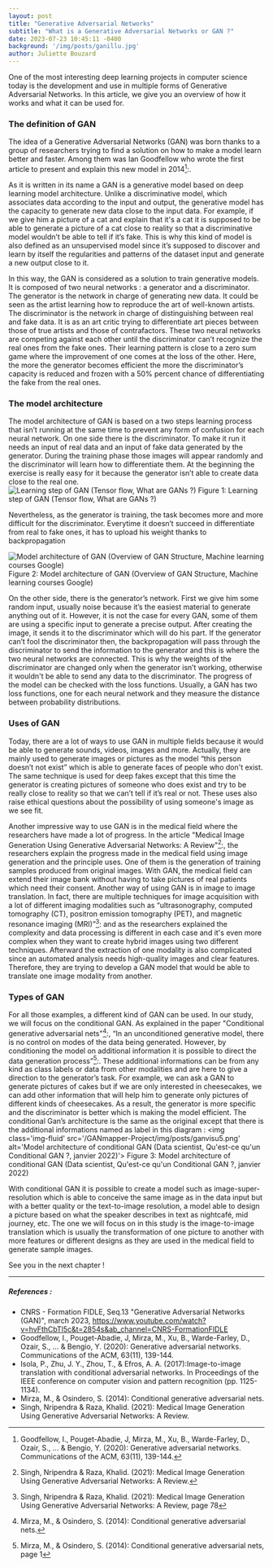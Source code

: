```yaml
---
layout: post
title: "Generative Adversarial Networks"
subtitle: "What is a Generative Adversarial Networks or GAN ?"
date: 2023-07-23 10:45:11 -0400
background: '/img/posts/ganillu.jpg'
author: Juliette Bouzard
---
```

One of the most interesting deep learning projects in computer science today is the development and use in multiple forms of Generative Adversarial Networks. In this article, we give you an overview of how it works and what it can be used for.

### The definition of GAN
The idea of a Generative Adversarial Networks (GAN) was born thanks to a group of researchers trying to find a solution on how to make a model learn better and faster. Among them was Ian Goodfellow who wrote the first article to present and explain this new model in 2014[^1]:.

As it is written in its name a GAN is a generative model based on deep learning model architecture. Unlike a discriminative model, which associates data according to the input and output, the generative model has the capacity to generate new data close to the input data. For example, if we give him a picture of a cat and explain that it's a cat it is supposed to be able to generate a picture of a cat close to reality so that a discriminative model wouldn’t be able to tell if it’s fake. This is why this kind of model is also defined as an unsupervised model since it’s supposed to discover and learn by itself the regularities and patterns of the dataset input and generate a new output close to it. 

In this way, the GAN is considered as a solution to train generative models. It is composed of two neural networks : a generator and a discriminator. The generator is the network in charge of generating new data. It could be seen as the artist learning how to reproduce the art of well-known artists. The discriminator is the network in charge of distinguishing between real and fake data. It is as an art critic trying to differentiate art pieces between those of true artists and those of contrafactors. These two neural networks are competing against each other until the discriminator can’t recognize the real ones from the fake ones. Their learning pattern is close to a zero sum game where the improvement of one comes at the loss of the other. Here, the more the generator becomes efficient the more the discriminator’s capacity is reduced and frozen with a 50% percent chance of differentiating the fake from the real ones. 

### The model architecture 
 The model architecture of GAN is based on a two steps learning process that isn’t running at the same time to prevent any form of confusion for each neural network. On one side there is the discriminator. To make it run it needs an input of real data and an input of fake data generated by the generator. During the training phase those images will appear randomly and the discriminator will learn how to differentiate them. At the beginning the exercise is really easy for it because the generator isn’t able to create data close to the real one.
<img class='img-fluid' src='/GANmapper-Project/img/posts/ganvisu2.png' alt='Learning step of GAN (Tensor flow, What are GANs ?)'>
<span class='caption text-muted'>Figure 1: Learning step of GAN (Tensor flow, What are GANs ?)</span>

Nevertheless, as the generator is training, the task becomes more and more difficult for the discriminator. Everytime it doesn’t succeed in differentiate from real to fake ones, it has to upload his weight thanks to backpropagation

<img class='img-fluid' src='/GANmapper-Project/img/posts/ganvisu3.png' alt='Model architecture of GAN (Overview of GAN Structure, Machine learning courses Google)'>
<span class='caption text-muted'>Figure 2: Model architecture of GAN (Overview of GAN Structure, Machine learning courses Google)</span>

On the other side, there is the generator’s network. First we give him some random input, usually noise because it’s the easiest material to generate anything out of it. However, it is not the case for every GAN, some of them are using a specific input to generate a precise output. After creating the image, it sends it to the discriminator which will do his part. If the generator can’t fool the discriminator then, the backpropagation will pass through the discriminator to send the information to the generator and this is where the two neural networks are connected. This is why the weights of the discriminator are changed only when the generator isn’t working, otherwise it wouldn't be able to send any data to the discriminator. The progress of the model can be checked with the loss functions. Usually, a GAN has two loss functions, one for each neural network and they measure the distance between probability distributions. 

### Uses of GAN
 Today, there are a lot of ways to use GAN in multiple fields because it would be able to generate sounds, videos, images and more. Actually, they are mainly used to generate images or pictures as the model “this person doesn’t not exist” which is able to generate faces of people who don't exist. The same technique is used for deep fakes except that this time the generator is creating pictures of someone who does exist and try to be really close to reality so that we can’t tell if it’s real or not. These uses also raise ethical questions about the possibility of using someone's image as we see fit.

   Another impressive way to use GAN is in the medical field where the researchers have made a lot of progress. In the article "Medical Image Generation Using Generative Adversarial Networks: A Review"[^2]:, the researchers explain the progress made in the medical field using image generation and the principle uses. One of them is the generation of training samples produced from original images. With GAN, the medical field can extend their image bank without having to take pictures of real patients which need their consent. Another way of using GAN is in image to image translation. In fact, there are multiple techniques for image acquisition with a lot of different imaging modalities such as “ultrasonography, computed tomography (CT), positron emission tomography (PET), and magnetic resonance imaging (MRI)”[^3]: and as the researchers explained the complexity and data processing is different in each case and it's even more complex when they want to create hybrid images using two different techniques. Afterward the extraction of one modality is also complicated since an automated analysis needs high-quality images and clear features. Therefore, they are trying to develop a GAN model that would be able to translate one image modality from another.

### Types of GAN
   For all those examples, a different kind of GAN can be used. In our study, we will focus on the conditional GAN. As explained in the paper "Conditional generative adversarial nets"[^4]:, “In an unconditioned generative model, there is no control on modes of the data being generated. However, by conditioning the model on additional information it is possible to direct the data generation process”[^5]:. These additional informations can be from any kind as class labels or data from other modalities and are here to give a direction to the generator’s task. For example, we can ask a GAN to generate pictures of cakes but if we are only interested in cheesecakes, we can add other information that will help him to generate only pictures of different kinds of cheesecakes. As a result, the generator is more specific and the discriminator is better which is making the model efficient. The conditional Gan’s architecture is the same as the original except that there is the additional informations named as label in this diagram :
<img class='img-fluid' src='/GANmapper-Project/img/posts/ganvisu5.png' alt='Model architecture of conditional GAN (Data scientist, Qu'est-ce qu'un Conditional GAN ?, janvier 2022)'>
<span class='caption text-muted'>Figure 3: Model architecture of  conditional GAN (Data scientist, Qu'est-ce qu'un Conditional GAN ?, janvier 2022)</span>

With conditional GAN it is possible to create a model such as image-super-resolution which is able to conceive the same image as in the data input but with a better quality or the text-to-image resolution, a model able to design a picture based on what the speaker describes in text as nightcafé, mid journey, etc.
The one we will focus on in this study is the image-to-image translation which is usually the transformation of one picture to another with more features or different designs as they are used in the medical field to generate sample images. 

See you in the next chapter !

---
##### References : 
* CNRS - Formation FIDLE, Seq.13 "Generative Adversarial Networks (GAN)", march 2023, https://www.youtube.com/watch?v=hvFthCbTl5c&t=2854s&ab_channel=CNRS-FormationFIDLE
* Goodfellow, I., Pouget-Abadie, J, Mirza, M., Xu, B., Warde-Farley, D., Ozair, S., ... & Bengio, Y. (2020): Generative adversarial networks. Communications of the ACM, 63(11), 139-144.
* Isola, P., Zhu, J. Y., Zhou, T., & Efros, A. A. (2017):Image-to-image translation with conditional adversarial networks. In Proceedings of the IEEE conference on computer vision and pattern recognition (pp. 1125-1134).
* Mirza, M., & Osindero, S. (2014): Conditional generative adversarial nets.
* Singh, Nripendra & Raza, Khalid. (2021): Medical Image Generation Using Generative Adversarial Networks: A Review.


[^1]: Goodfellow, I., Pouget-Abadie, J, Mirza, M., Xu, B., Warde-Farley, D., Ozair, S., ... & Bengio, Y. (2020): Generative adversarial networks. Communications of the ACM, 63(11), 139-144.
[^2]: Singh, Nripendra & Raza, Khalid. (2021): Medical Image Generation Using Generative Adversarial Networks: A Review.
[^3]: Singh, Nripendra & Raza, Khalid. (2021): Medical Image Generation Using Generative Adversarial Networks: A Review, page 78 
[^4]: Mirza, M., & Osindero, S. (2014): Conditional generative adversarial nets.
[^5]: Mirza, M., & Osindero, S. (2014): Conditional generative adversarial nets, page 1
